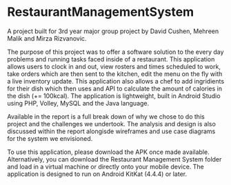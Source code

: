 # RestaurantManagementSystem
A project built for 3rd year major group project by David Cushen, Mehreen Malik and Mirza Rizvanovic. 

The purpose of this project was to offer a software solution to the every day problems and running tasks faced inside of a restaurant. 
This application allows users to clock in and out, view rosters and times scheduled to work, take orders which are then sent to the kitchen,
edit the menu on the fly with a live inventory update. This application also allows a chef to add ingridients for their dish which then uses
and API to calculate the amount of calories in the dish (+= 100kcal). The application is lightweight, built in Android Studio using PHP, Volley,
MySQL and the Java language. 

Available in the report is a full break down of why we chose to do this project and the challenges we undertook. The analysis and design is 
also discussed within the report alongisde wireframes and use case diagrams for the system we envisioned. 

To use this application, please download the APK once made available. Alternatively, you can download the Restaurant Management System folder
and load in a virtual machine or directly onto your mobile device. The application is designed to run on Android KitKat (4.4.4) or later. 

